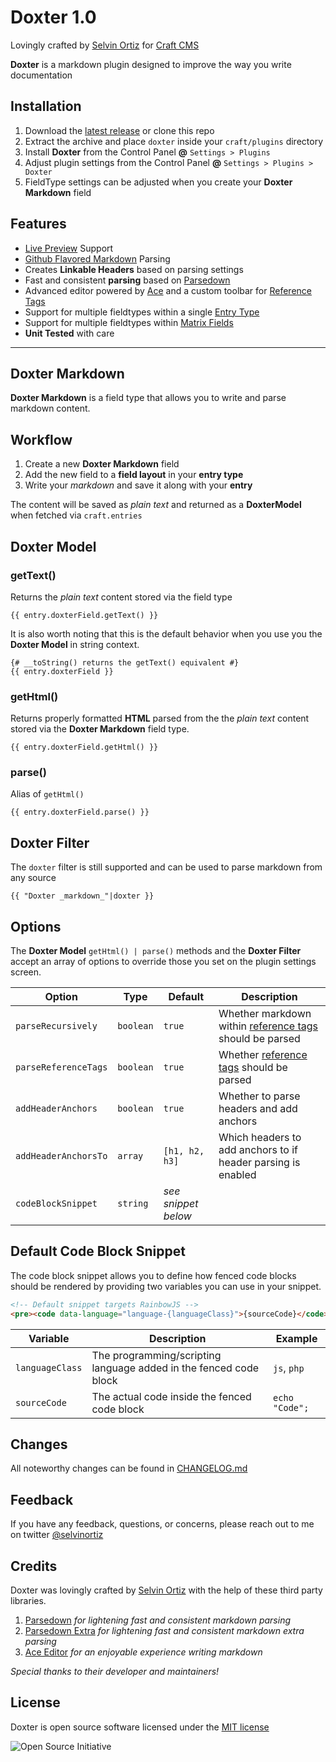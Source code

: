 # Doxter 1.0
Lovingly crafted by [Selvin Ortiz][developer] for [Craft CMS][craft]

**Doxter** is a markdown plugin designed to improve the way you write documentation

## Installation
1. Download the [latest release][release] or clone this repo
2. Extract the archive and place `doxter` inside your `craft/plugins` directory
4. Install **Doxter** from the Control Panel **@** `Settings > Plugins`
5. Adjust plugin settings from the Control Panel **@** `Settings > Plugins > Doxter`
6. FieldType settings can be adjusted when you create your **Doxter Markdown** field

## Features
* [Live Preview][preview] Support
* [Github Flavored Markdown][gfm] Parsing
* Creates **Linkable Headers** based on parsing settings
* Fast and consistent **parsing** based on [Parsedown][parsedown]
* Advanced editor powered by [Ace][ace] and a custom toolbar for [Reference Tags][refTags]
* Support for multiple fieldtypes within a single [Entry Type][entrytypes]
* Support for multiple fieldtypes within [Matrix Fields][matrix]
* **Unit Tested** with care

---

## Doxter Markdown

**Doxter Markdown** is a field type that allows you to write and parse markdown content.

## Workflow

1. Create a new **Doxter Markdown** field
2. Add the new field to a **field layout** in your **entry type**
3. Write your _markdown_ and save it along with your **entry**

The content will be saved as _plain text_ and returned as a **DoxterModel** when fetched via `craft.entries`

## Doxter Model

### getText()
Returns the _plain text_ content stored via the field type

```twig
{{ entry.doxterField.getText() }}
```

It is also worth noting that this is the default behavior when you use you the **Doxter Model** in string context.

```twig
{# __toString() returns the getText() equivalent #}
{{ entry.doxterField }}
```

### getHtml()

Returns properly formatted **HTML** parsed from the the _plain text_ content stored via the **Doxter Markdown** field type.

```twig
{{ entry.doxterField.getHtml() }}
```

### parse()
Alias of `getHtml()`

```twig
{{ entry.doxterField.parse() }}
```

## Doxter Filter
The `doxter` filter is still supported and can be used to parse markdown from any source

```twig
{{ "Doxter _markdown_"|doxter }}
```

## Options
The **Doxter Model** `getHtml() | parse()` methods and the **Doxter Filter** accept an array of options to override those you set on the plugin settings screen.

| Option                | Type      | Default            | Description                                                           |
|-----------------------|-----------|--------------------|----------------------------------------------------------             |
| `parseRecursively`    | `boolean` | `true`             | Whether markdown within [reference tags][refTags] should be parsed    |
| `parseReferenceTags`  | `boolean` | `true`             | Whether [reference tags][refTags] should be parsed                    |
| `addHeaderAnchors`    | `boolean` | `true`             | Whether to parse headers and add anchors                              |
| `addHeaderAnchorsTo`  | `array`   | `[h1, h2, h3]`     | Which headers to add anchors to if header parsing is enabled          |
| `codeBlockSnippet`    | `string`  | _see snippet below_|                                                                       |

## Default Code Block Snippet
The code block snippet allows you to define how fenced code blocks should be rendered by providing two variables you can use in your snippet.

```html
<!-- Default snippet targets RainbowJS -->
<pre><code data-language="language-{languageClass}">{sourceCode}</code></pre>
```

| Variable      | Description                                                         | Example          |
|---------------|---------------------------------------------------------------------|------------------|
|`languageClass`| The programming/scripting language added in the fenced code block   |`js`, `php`       |
|`sourceCode`   | The actual code inside the fenced code block                        | `echo "Code";`   |

## Changes
All noteworthy changes can be found in [CHANGELOG.md][changelog]

## Feedback
If you have any feedback, questions, or concerns, please reach out to me on twitter [@selvinortiz][developer]

## Credits
Doxter was lovingly crafted by [Selvin Ortiz][developer] with the help of these third party libraries.

1. [Parsedown][parsedown] _for lightening fast and consistent markdown parsing_
1. [Parsedown Extra][parsedown] _for lightening fast and consistent markdown extra parsing_
2. [Ace Editor][ace] _for an enjoyable experience writing markdown_

_Special thanks to their developer and maintainers!_

## License
Doxter is open source software licensed under the [MIT license][license]

![Open Source Initiative][osilogo]

[craft]:http://buildwithcraft.com "Craft CMS"
[developer]:http://twitter.com/selvinortiz "@selvinortiz"
[release]:https://github.com/selvinortiz/craft.doxter/releases "Official Release"
[refTags]:http://buildwithcraft.com/docs/reference-tags "Reference Tags"
[parseRefs]:http://buildwithcraft.com/docs/templating/filters#parseRefs "Reference Tag Filter"
[preview]:http://buildwithcraft.com/features/live-preview "Live Preview"
[matrix]:http://buildwithcraft.com/features/matrix "Matrix"
[entrytypes]:http://buildwithcraft.com/features/entry-types "Entry Types"
[gfm]: https://help.github.com/articles/github-flavored-markdown "Github Flavored Markdown"
[parsedown]:https://github.com/erusev/parsedown "Parsedown"
[parsedown]:https://github.com/erusev/parsedown-extra "Parsedown Extra"
[changelog]:https://github.com/selvinortiz/craft.doxter/blob/master/CHANGELOG.md "The Changelog"
[license]:https://raw.github.com/selvinortiz/craft.doxter/master/LICENSE "MIT License"
[osilogo]:https://github.com/selvinortiz/craft.doxter/raw/master/resources/img/osilogo.png "Open Source Initiative"
[ace]:http://ace.c9.io "Ace Editor"
